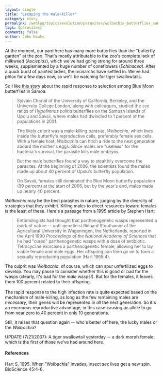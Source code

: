 ```yaml
---
layout: single 
title: "Escaping the male-killer" 
category: story
permalink: /weblog/topics/evolution/parasites/wolbachia_butterflies_samoa_2007.html
tags: [parasites] 
comments: false 
author: John Hawks 
---
```



<p>
At the moment, our yard here has many more butterflies than the "butterfly garden" at the zoo. That's mostly attributable to the zoo's complete lack of milkweed (<i>Asclepias</i>), which we've had going strong for around three weeks, supplemented by a huge number of coneflowers (<i>Echinacea</i>). After a quick burst of painted ladies, the monarchs have settled in. We've had phlox for a few days now, so we'll be watching for tiger swallowtails. 
</p>

<p>
So I like <a href="http://www.msnbc.msn.com/id/19733274/">this story</a> about the rapid response to selection among Blue Moon butterflies in Samoa: 
</p>

<blockquote>Sylvain Charlat of the University of California, Berkeley, and the University College London, along with colleagues, studied the sex ratios of <i>Hypolimnas bolina</i> butterflies on the Samoan islands of Upolu and Savaii, where males had dwindled to 1 percent of the populations in 2001.</blockquote>

<blockquote>The likely culprit was a male-killing parasite, <i>Wolbachia</i>, which lives inside the butterfly's reproductive cells, preferably female sex cells. With a female host, <i>Wolbachia</i> can hitch a ride to the next generation aboard the mother's eggs. Since males are "useless" for the bacteria's survival, the parasite kills male embryos.</blockquote>

<blockquote>But the male butterflies found a way to stealthily overcome the parasites. At the beginning of 2006, the scientists found the males made up about 40 percent of Upolu's butterfly population.</blockquote>

<blockquote>On Savaii, females still dominated the Blue Moon butterfly population (99 percent) at the start of 2006, but by the year's end, males made up nearly 40 percent.</blockquote>

<p>
  <i>Wolbachia</i> may be the best parasites in nature, judging by the diversity of strategies that they exhibit. Killing males to direct resources toward females is the least of these. Here's a passage from a 1995 article by Stephen Hart: <br />
  
<blockquote>Entomologists had thought that parthenogenetic wasps represented a quirk of nature -- until geneticist Richard Stouthamer of the Agricultural University in Wageningen, the Netherlands, reported in the April 1990 <i>Proceedings of the National Academy of Sciences</i> that he had "cured" parthenogenetic wasps with a dose of antibiotic. Tetracycline exorcises a parthenogenetic female, allowing her to lay viable female and male eggs. Her offspring can then go on to form a sexually reproducing population (Hart 1995:4).</blockquote>

<p>
The culprit was <i>Wolbachia</i>, of course, which can spur unfertilized eggs to develop. You may pause to consider whether this is good or bad for the wasps (clearly, it's bad for the <i>male</i> wasps!). But for the females, it leaves them 100 percent related to their offspring. <br />
  <br />
The rapid response to the high infection rate is quite expected based on the mechanism of male-killing, as long as the few remaining males are <i>necessary</i>, their genes will be represented in <i>all</i> the next generation. So it's an enormous reproductive advantage, in this case causing an allele to go from near zero to 40 percent in only 10 generations. 
</p>

<p>
Still, it raises that question again -- who's better off here, the lucky males or the <i>Wolbachia?</i>

<p>
UPDATE (7/21/2007): A tiger swallowtail yesterday -- a dark morph female, which is the first of those we've had around here. 
</p>

<h4>References</h4>

<p class="cite">Hart S. 1995. When "Wolbachia" invades, insect sex lives get a new spin. BioScience 45:4-6.</p>

